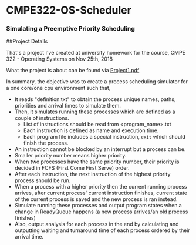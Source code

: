 # CMPE322-OS-Scheduler

### Simulating a Preemptive Priority Scheduling

##Project Details

That's a project I've created at university homework for the course, 
CMPE 322 - Operating Systems on Nov 25th, 2018

What the project is about can be found via [Project1.pdf](./Project1.pdf)

In summary, the objective was to create a process scheduling simulator for a one core/one cpu environment such that,

* It reads "definition.txt" to obtain the process unique names, paths, priorities and arrival times to simulate them.
* Then, it simulates running these processes which are defined as a couple of instructions.
    * List of instructions should be read from <program_name>.txt
    * Each instruction is defined as name and execution time.
    * Each program file includes a special instruction, `exit` which should finish the process.
* An instruction cannot be blocked by an interrupt but a process can be.
* Smaller priority number means higher priority.
* When two processes have the same priority number, their priority is decided in FCFS (First Come First Serve) order. 
* After each instruction, the next instruction of the highest priority process should be run.
* When a process with a higher priority then the current running process arrives, after current process' current instruction finishes, current state of the current process is saved and the new process is ran instead.
* Simulate running these processes and output program states when a change in ReadyQueue happens (a new process arrives/an old process finishes)
* Also, output analysis for each process in the end by calculating and outputting waiting and turnaround time of each process ordered by their arrival time.

 
    
  

